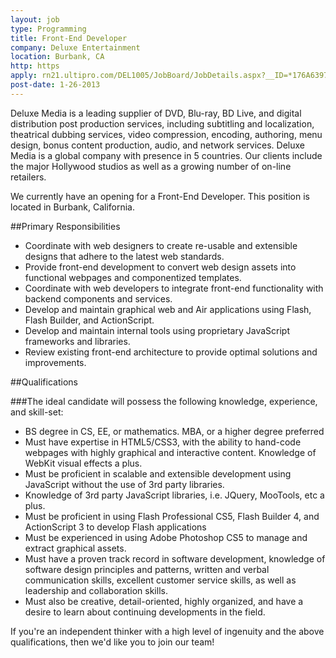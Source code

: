 ```yaml
---
layout: job
type: Programming
title: Front-End Developer
company: Deluxe Entertainment
location: Burbank, CA
http: https
apply: rn21.ultipro.com/DEL1005/JobBoard/JobDetails.aspx?__ID=*176A63973A2D1907
post-date: 1-26-2013 
---
```



Deluxe Media is a leading supplier of DVD, Blu-ray, BD Live, and digital distribution post production services, including subtitling and localization, theatrical dubbing services, video compression, encoding, authoring, menu design, bonus content production, audio, and network services. Deluxe Media is a global company with presence in 5 countries. Our clients include the major Hollywood studios as well as a growing number of on-line retailers. 

We currently have an opening for a Front-End Developer. This position is located in Burbank, California.


##Primary Responsibilities


* Coordinate with web designers to create re-usable and extensible designs that adhere to the latest web standards. 
* Provide front-end development to convert web design assets into functional webpages and componentized templates.
* Coordinate with web developers to integrate front-end functionality with backend components and services.
* Develop and maintain graphical web and Air applications using Flash, Flash Builder, and ActionScript.
* Develop and maintain internal tools using proprietary JavaScript frameworks and libraries.
* Review existing front-end architecture to provide optimal solutions and improvements.


##Qualifications


###The ideal candidate will possess the following knowledge, experience, and skill-set:


* BS degree in CS, EE, or mathematics. MBA, or a higher degree preferred
* Must have expertise in HTML5/CSS3, with the ability to hand-code webpages with highly graphical and interactive content. Knowledge of WebKit visual effects a plus.
* Must be proficient in scalable and extensible development using JavaScript without the use of 3rd party libraries.
* Knowledge of 3rd party JavaScript libraries, i.e. JQuery, MooTools, etc a plus.
* Must be proficient in using Flash Professional CS5, Flash Builder 4, and ActionScript 3 to develop Flash applications
* Must be experienced in using Adobe Photoshop CS5 to manage and extract graphical assets.
* Must have a proven track record in software development, knowledge of software design principles and patterns, written and verbal communication skills, excellent customer service skills, as well as leadership and collaboration skills.
* Must also be creative, detail-oriented, highly organized, and have a desire to learn about continuing developments in the field.


If you're an independent thinker with a high level of ingenuity and the above qualifications, then we'd like you to join our team!